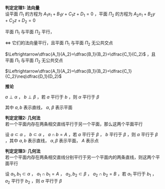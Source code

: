 **判定定理1: 法向量**  
设平面 $\Pi_1$ 的方程为 $A_1x_1+B_1y+C_1z+D_1=0$ ，平面 $\Pi_2$ 的方程为 $A_2x_1+B_2y+C_2z+D_2=0$  
  
平面 $\Pi_1$ 与平面 $\Pi_2$ 平行，  
  
$\Leftrightarrow$ 它们的法向量平行，且平面 $\Pi_1$ 与平面 $\Pi_2$ 无公共交点  
  
$\Leftrightarrow\dfrac{A_1}{A_2}=\dfrac{B_1}{B_2}=\dfrac{C_1}{C_2}$ ，且平面 $\Pi_1$ 与平面 $\Pi_2$ 无公共交点  
  
$\Leftrightarrow\dfrac{A_1}{A_2}=\dfrac{B_1}{B_2}=\dfrac{C_1}{C_2}\neq\dfrac{D_1}{D_2}$  
  
**推论**  
  
$a\perp\alpha$ ， $b\perp\beta$ ，若 $a$ 平行于 $b$ ，则 $\alpha$ 平行于 $\beta$  
  
其中 $a,b$ 表示直线， $\alpha,\ \beta$ 表示平面  
  
**判定定理2: 几何法**  
若一个平面内存在两条相交直线平行于另一个平面，那么这两个平面平行  
  
设 $a\subset\alpha$ ， $b\subset\alpha$ ， $a\cap b=A$ ，若 $a$ 平行于 $\beta$ ， $b$ 平行于 $\beta$ ，则 $\alpha$ 平行于 $\beta$ ，其中 $a,b$ 表示直线， $\alpha,\beta$ 表示平面， $A$ 表示点  
  
**判定定理3: 几何法**  
若一个平面内存在两条相交直线分别平行于另一个平面内的两条直线，则这两个平面平行  
  
设 $a_1,b_1\subset\alpha$ ， $a_1\cap b_1=A$ ， $a_2,b_2\subset\beta$ ， $a_2\cap b_2=B$ ，若 $a_1$ 平行于 $b_1$ ， $a_2$ 平行于 $b_2$ ，则 $\alpha$ 平行于 $\beta$  
